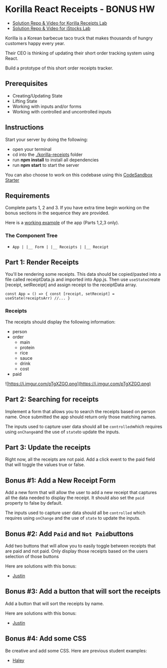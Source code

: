 # **Korilla React Receipts - BONUS HW**

- [Solution Repo & Video for Korilla Receipts Lab](https://github.com/SEIR-1031-Resources/kr-review)
- [Solution Repo & Video for iStocks Lab](https://github.com/SEIR-1031-Resources/istocks)

Korilla is a Korean barbecue taco truck that makes thousands of hungry customers happy every year.

Their CEO is thinking of updating their short order tracking system using React.

Build a prototype of this short order receipts tracker.

## **Prerequisites**

- Creating/Updating State
- Lifting State
- Working with inputs and/or forms
- Working with controlled and uncontrolled inputs

## **Instructions**

Start your server by doing the following:

- open your terminal
- cd into the [./korilla-receipts](https://ringo.mycohort.download/react-fundamentals/week-13/day-3/lab/korilla-receipts) folder
- run **npm install** to install all dependencies
- run **npm start** to start the server

You can also choose to work on this codebase using this [CodeSandbox Starter](https://codesandbox.io/s/korilla-receipts-starter-donod?file=/src/App.js)

## **Requirements**

Complete parts 1, 2 and 3. If you have extra time begin working on the bonus sections in the sequence they are provided.

Here is a [working example](https://98mru.csb.app/) of the app (Parts 1,2,3 only).

### **The Component Tree**

- `App | |__ Form | |__ Receipts | |__ Receipt`

## **Part 1: Render Receipts**

You'll be rendering some receipts. This data should be copied/pasted into a file called receiptData.js and imported into App.js. Then use `useState`create [receipt, setReceipt] and assign receipt to the receiptData array.

`const App = () => {
  const [receipt, setReceipt] = useState(receiptsArr)
  //...
}`

### **Receipts**

The receipts should display the following information:

- person
- order
    - main
    - protein
    - rice
    - sauce
    - drink
    - cost
- paid

![https://i.imgur.com/pTgXZGO.png](https://i.imgur.com/pTgXZGO.png)

## **Part 2: Searching for receipts**

Implement a form that allows you to search the receipts based on person name. Once submitted the app should return only those matching names.

The inputs used to capture user data should all be `controlled`which requires using `onChange`and the use of `state`to update the inputs.

## **Part 3: Update the receipts**

Right now, all the receipts are not paid. Add a click event to the paid field that will toggle the values true or false.

## **Bonus #1: Add a New Receipt Form**

Add a new form that will allow the user to add a new receipt that captures all the data needed to display the receipt. It should also set the `paid` property to false by default.

The inputs used to capture user data should all be `controlled` which requires using `onChange` and the use of `state` to update the inputs.

## **Bonus #2: Add `Paid` and `Not Paid`buttons**

Add two buttons that will allow you to easily toggle between receipts that are paid and not paid. Only display those receipts based on the users selection of those buttons

Here are solutions with this bonus:

- [Justin](https://y9m9l.csb.app/)

## **Bonus #3: Add a button that will sort the receipts**

Add a button that will sort the receipts by name.

Here are solutions with this bonus:

- [Justin](https://y9m9l.csb.app/)

## **Bonus #4: Add some CSS**

Be creative and add some CSS. Here are previous student examples:

- [Haley](https://i56hg.csb.app/)
